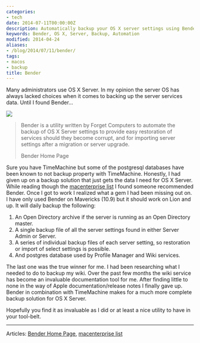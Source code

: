 ```yaml
---
categories:
- tech
date: 2014-07-11T00:00:00Z
description: Automatically backup your OS X server settings using Bender.
keywords: Bender, OS X, Server, Backup, Automation
modified: 2014-04-24
aliases:
- /blog/2014/07/11/bender/
tags:
- macos
- backup
title: Bender
---
```


Many administrators use OS X Server. In my opinion the server OS has always lacked choices when it comes to backing up the server services data. Until I found Bender...

![](/images/2014-07-11/bendericon_display.png)


> Bender is a utility written by Forget Computers to automate the backup of OS X Server settings to provide easy restoration of services should they become corrupt, and for importing server settings after a migration or server upgrade.
>
> Bender Home Page

Sure you have TimeMachine but some of the postgresql databases have been known to not backup property with TimeMachine. Honestly, I had given up on a backup solution that just gets the data I need for OS X Server. While reading though the [macenterprise list](https://groups.google.com/d/msg/macenterprise/MxLssCqR72Y/J1qFuALErMwJ) I found someone recommended Bender. Once I got to work I realized what a gem I had been missing out on. I have only used Bender on Mavericks (10.9) but it should work on Lion and up. It will daily backup the following:

1. An Open Directory archive if the server is running as an Open Directory master.
1. A single backup file of all the server settings found in either Server Admin or Server.
1. A series of individual backup files of each server setting, so restoration or import of select settings is possible.
1. And postgres database used by Profile Manager and Wiki services.

The last one was the true winner for me. I had been researching what I needed to do to backup my wiki. Over the past few months the wiki service has become an invaluable documentation tool for me. After finding little to none in the way of Apple documentation/release notes I finally gave up. Bender in combination with TimeMachine makes for a much more complete backup solution for OS X Server.

Hopefully you find it as invaluable as I did or at least a nice utility to have in your tool-belt.

---

Articles: [Bender Home Page](http://robotcloud.screenstepslive.com/s/2459/m/5322/l/94467-bender-automated-backup-of-os-x-server-settings), [macenterprise list](https://groups.google.com/d/msg/macenterprise/MxLssCqR72Y/J1qFuALErMwJ)  

